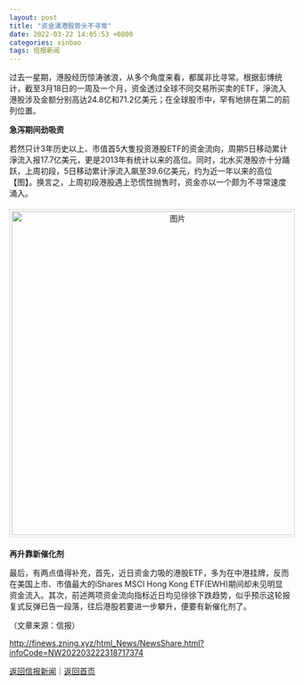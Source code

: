 ```yaml
---
layout: post
title: "资金涌港股势头不寻常"
date: 2022-03-22 14:05:53 +0800
categories: xinbao
tags: 信报新闻
---
```

<p> 过去一星期，港股经历惊涛骇浪，从多个角度来看，都属非比寻常。根据彭博统计，截至3月18日的一周及一个月，资金透过全球不同交易所买卖的ETF，淨流入港股涉及金额分别高达24.8亿和71.2亿美元；在全球股市中，罕有地排在第二的前列位置。</p>
 <p><strong>急泻期间劲吸资</strong></p>
 <p>若然只计3年历史以上、市值首5大隻投资港股ETF的资金流向，周期5日移动累计淨流入报17.7亿美元，更是2013年有统计以来的高位。同时，北水买港股亦十分踊跃，上周初段，5日移动累计淨流入飙至39.6亿美元，约为近一年以来的高位【图】。换言之，上周初段港股遇上恐慌性抛售时，资金亦以一个颇为不寻常速度涌入。</p>
 <center><img src="https://dfscdn.dfcfw.com/download/D24766527786941245184_w960h948.jpg" alt="图片" width="580" style="border:#d1d1d1 1px solid;padding:3px;margin:5px 0;" /></center><p><strong>再升靠新催化剂</strong></p>
 <p>最后，有两点值得补充，首先，近日资金力吸的港股ETF，多为在中港挂牌，反而在美国上市、市值最大的iShares MSCI Hong Kong ETF(EWH)期间却未见明显资金流入。其次，前述两项资金流向指标近日均见徐徐下跌趋势，似乎预示这轮报复式反弹已告一段落，往后港股若要进一步攀升，便要有新催化剂了。</p><p class="em_media">（文章来源：信报）</p>

<http://finews.zning.xyz/html_News/NewsShare.html?infoCode=NW202203222318717374>

[返回信报新闻](//finews.withounder.com/category/xinbao.html)｜[返回首页](//finews.withounder.com/)